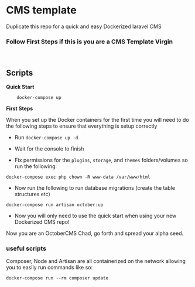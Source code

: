 #   CMS template

Duplicate this repo for a quick and easy Dockerized laravel CMS

### Follow First Steps if this is you are a CMS Template Virgin
<br>

## Scripts

**Quick Start**
```
    docker-compose up
```

**First Steps**

When you set up the Docker containers for the first time you will need to do the following steps to ensure that everything is setup correctly

* Run ```docker-compose up -d```

* Wait for the console to finish

* Fix permissions for the `plugins`, `storage`, and `themes` folders/volumes so run the following:
```
docker-compose exec php chown -R www-data /var/www/html
```
* Now run the following to run database migrations (create the table structures etc)
```
docker-compose run artisan october:up
```
* Now you will only need to use the quick start when using your new Dockerized CMS repo!

Now you are an OctoberCMS Chad, go forth and spread your alpha seed.

### useful scripts

Composer, Node and Artisan are all containerized on the network allowing you to easily run commands like so:
```
docker-compose run --rm composer update
```
